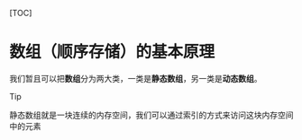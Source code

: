 [TOC]

# 数组（顺序存储）的基本原理

我们暂且可以把**数组**分为两大类，一类是**静态数组**，另一类是**动态数组**。

> [!tip]
>
> 静态数组就是一块连续的内存空间，我们可以通过索引的方式来访问这块内存空间中的元素



